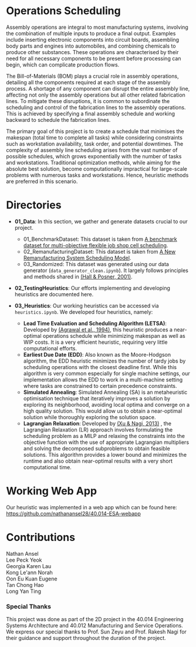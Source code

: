 # Operations Scheduling

Assembly operations are integral to most manufacturing systems, involving the combination of multiple inputs to produce a final output. Examples include inserting electronic components into circuit boards, assembling body parts and engines into automobiles, and combining chemicals to produce other substances. These operations are characterised by their need for all necessary components to be present before processing can begin, which can complicate production flows. 

The Bill-of-Materials (BOM) plays a crucial role in assembly operations, detailing all the components required at each stage of the assembly process. A shortage of any component can disrupt the entire assembly line, affecting not only the assembly operations but all other related fabrication lines. To mitigate these disruptions, it is common to subordinate the scheduling and control of the fabrication lines to the assembly operations. This is achieved by specifying a final assembly schedule and working backward to schedule the fabrication lines. 

The primary goal of this project is to create a schedule that minimises the makespan (total time to complete all tasks) while considering constraints such as workstation availability, task order, and potential downtimes. The complexity of assembly line scheduling arises from the vast number of possible schedules, which grows exponentially with the number of tasks and workstations. Traditional optimization methods, while aiming for the absolute best solution, become computationally impractical for large-scale problems with numerous tasks and workstations. Hence, heuristic methods are preferred in this scenario.

# Directories
- **01_Data**: In this section, we gather and generate datasets crucial to our project.  
  -  01_BenchmarkDataset: This dataset is taken from [A benchmark dataset for multi-objective flexible job shop cell scheduling](https://data.mendeley.com/datasets/rtzby7pv7m/1).
  -  02_RemanufacturingDataset: This dataset is taken from [A New Remanufacturing System Scheduling Model](https://figshare.com/articles/dataset/A_New_Remanufacturing_System_Scheduling_Model_with_Diversified_Reprocessing_Routes_Using_a_Hybrid_Meta-heuristic_Algorithm/17026007?file=31488986).
  -  03_Randomized: This dataset was generated using our data generator (`data_generator_clean.ipynb`). It largely follows principles and methods shared in [(Hall & Posner, 2001)](https://doi.org/10.1287/opre.49.6.854.10014). 

- **02_TestingHeuristics**: Our efforts implementing and developing heuristics are documented here.
- **03_Heuristics**: Our working heuristics can be accessed via `heuristics.ipynb`. We developed four heuristics, namely: 
  - **Lead Time Evaluation and Scheduling Algorithm (LETSA)**: Developed by [(Agrawal et al., 1994)](https://doi.org/10.1080/15458830.1996.11770710), this heuristic produces a near-optimal operations schedule while minimizing makespan as well as WIP costs. It is a very efficient heuristic, requiring very little computational efforts.
  - **Earliest Due Date (EDD)**: Also known as the Moore-Hodgson algorithm, the EDD heuristic minimizes the number of tardy jobs by scheduling operations with the closest deadline first. While this algorithm is very common especially for single machine settings, our implementation allows the EDD to work in a multi-machine setting where tasks are constrained to certain precedence constraints.
  - **Simulated Annealing**: Simulated Annealing (SA) is an metaheuristic optimisation technique that iteratively improves a solution by exploring its neighborhood, avoiding local optima and converge on a high quality solution. This would allow us to obtain a near-optimal solution while thoroughly exploring the solution space.
  - **Lagrangian Relaxation**: Developed by [(Xu & Nagi, 2013)](https://doi.org/10.1109/tase.2013.2259816) , the Lagrangian Relaxation (LR) approach involves formulating the scheduling problem as a MILP and relaxing the constraints into the objective function with the use of appropriate Lagrangian multipliers and solving the decomposed subproblems to obtain feasible solutions. This algorithm provides a lower bound and minimizes the runtime and also obtain near-optimal results with a very short computational time.
 
# Working Web App

Our heuristic was implemented in a web app which can be found here: https://github.com/nathanansel28/40.014-ESA-webapp

# Contributions
Nathan Ansel \
Lee Peck Yeok \
Georgia Karen Lau \
Kong Le'ann Norah \
Oon Eu Kuan Eugene \
Tan Chong Hao \
Long Yan Ting

### Special Thanks
This project was done as part of the 2D project in the 40.014 Engineering Systems Architecture and 40.012 Manufacturing and Service Operations. We express our special thanks to Prof. Sun Zeyu and Prof. Rakesh Nagi for their guidance and support throughout the duration of the project. 

